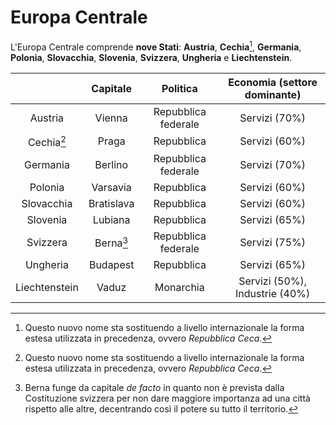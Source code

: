 # Europa Centrale

L'Europa Centrale comprende **nove Stati**: **Austria**, **Cechia**[^1],
**Germania**, **Polonia**, **Slovacchia**, **Slovenia**, **Svizzera**,
**Ungheria** e **Liechtenstein**.

| | Capitale | Politica | Economia (settore dominante) |
| :-: | :-: | :-: | :-: |
| Austria | Vienna | Repubblica federale | Servizi (70%) |
| Cechia[^1] | Praga | Repubblica | Servizi (60%) |
| Germania | Berlino | Repubblica federale | Servizi (70%) |
| Polonia | Varsavia | Repubblica | Servizi (60%) |
| Slovacchia | Bratislava | Repubblica | Servizi (60%) |
| Slovenia | Lubiana | Repubblica | Servizi (65%) |
| Svizzera | Berna[^2] | Repubblica federale | Servizi (75%) |
| Ungheria | Budapest | Repubblica | Servizi (65%) |
| Liechtenstein | Vaduz | Monarchia | Servizi (50%), Industrie (40%) |

[^1]: Questo nuovo nome sta sostituendo a livello internazionale la forma estesa
      utilizzata in precedenza, ovvero *Repubblica Ceca*.

[^2]: Berna funge da capitale *de facto* in quanto non è prevista dalla
      Costituzione svizzera per non dare maggiore importanza ad una città
      rispetto alle altre, decentrando così il potere su tutto il territorio.
